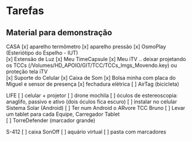 # Tarefas

## Material para demonstração

CASA
[x] aparelho termômetro
[x] aparelho pressão
[x] OsmoPlay (Esteriótipo do Espelho - IUT)  
[x] Extensão de Luz
[x] Meu TimeCapsule
[x] Meu iTV
.. deixar projetando os TCCs (/Volumes/HD_APOIO/GIT/TCC/TCCs_Imgs_Movendo.key) ou proteção tela iTV  
[x] Suporte do Celular
[x] Caixa de Som
[x] Bolsa minha com placa do Miguel e sensor de presença
[x] fechadura elétrica
[ ] AirTag (bicicleta)

LIFE
[ ] celular + projetor
[ ] drone mochila
[ ] óculos de estereoscopia: anaglifo, passivo e ativo (dois óculos fica escuro)
[ ] instalar no celular Sistema Solar (Android)
[ ] Ter num Android o ARvore TCC Bruno
[ ] Levar um tablet para cada Equipe, Carregador Tablet  
[ ] TorreDefender (marcador grande)  

S-412
[ ] caixa SonOff
[ ] aquário virtual
[ ] pasta com marcadores  
